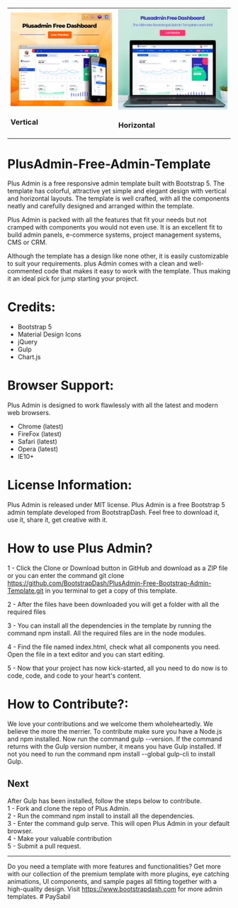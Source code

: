 <table>
  <tr>
    <td>
      <a href="https://www.bootstrapdash.com/demo/plus-free/template/demo_1/index.html" target="_blank"><img src="screenshot-vertical.jpg"></a>
      <h3>Vertical</h3>
    </td>
    <td>
      <a href="https://www.bootstrapdash.com/demo/plus-free/template/demo_2/index.html" target="_blank"><img src="screenshot-horizontal.jpg"></a>
      <h3>Horizontal</h3>
    </td>
  </tr>
</table>

<h1>PlusAdmin-Free-Admin-Template</h1>
Plus Admin is a free responsive admin template built with Bootstrap 5. The template has colorful, attractive yet simple and elegant design with vertical and horizontal layouts. The template is well crafted, with all the components neatly and carefully designed and arranged within the template.

Plus Admin is packed with all the features that fit your needs but not cramped with components you would not even use. It is an excellent fit to build admin panels, e-commerce systems, project management systems, CMS or CRM.

Although the template has a design like none other, it is easily customizable to suit your requirements. plus Admin comes with a clean and well-commented code that makes it easy to work with the template. Thus making it an ideal pick for jump starting your project.

<h1>Credits:</h1>

- Bootstrap 5
- Material Design Icons
- jQuery
- Gulp
- Chart.js

<h1>Browser Support:</h1>

Plus Admin is designed to work flawlessly with all the latest and modern web browsers.

- Chrome (latest)
- FireFox (latest)
- Safari (latest)
- Opera (latest)
- IE10+

<h1>License Information:</h1>

Plus Admin is released under MIT license. Plus Admin is a free Bootstrap 5 admin template developed from BootstrapDash. Feel free to download it, use it, share it, get creative with it.

<h1>How to use Plus Admin?</h1>

1 - Click the Clone or Download button in GitHub and download as a ZIP file or you can enter the command git clone https://github.com/BootstrapDash/PlusAdmin-Free-Bootstrap-Admin-Template.git in you terminal to get a copy of this template.

2 - After the files have been downloaded you will get a folder with all the required files

3 - You can install all the dependencies in the template by running the command npm install. All the required files are in the node modules.

4 - Find the file named index.html, check what all components you need. Open the file in a text editor and you can start editing.

5 - Now that your project has now kick-started, all you need to do now is to code, code, and code to your heart's content.

<h1>How to Contribute?:</h1>

We love your contributions and we welcome them wholeheartedly. We believe the more the merrier.
To contribute make sure you have a Node.js and npm installed. Now run the command gulp --version. If the command returns with the Gulp version number, it means you have Gulp installed. If not you need to run the command npm install --global gulp-cli to install Gulp.

<h2>Next</h2>

After Gulp has been installed, follow the steps below to contribute.
<br>
1 - Fork and clone the repo of Plus Admin.
<br>
2 - Run the command npm install to install all the dependencies.
<br>
3 - Enter the command gulp serve. This will open Plus Admin in your default browser.
<br>
4 - Make your valuable contribution
<br>
5 - Submit a pull request.

  <hr>
	Do you need a template with more features and functionalities? Get more with our collection of the premium template with more plugins, eye catching animations, UI components, and sample pages all fitting together with a high-quality design.
Visit
  <a href="https://www.bootstrapdash.com" target="_blank">https://www.bootstrapdash.com</a> for more admin templates.
#   P a y S a b i l 
 
 